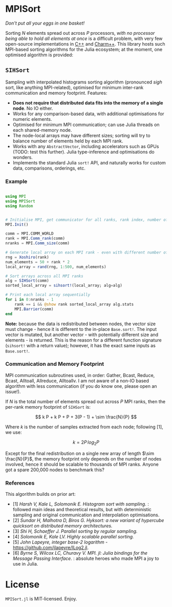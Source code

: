 # MPISort
_Don't put all your eggs in one basket!_

Sorting $N$ elements spread out across $P$ processors, _with no processor being able to hold all
elements at once_ is a difficult problem, with very few open-source implementations in
[C++](https://github.com/hsundar/usort) and [Charm++](https://github.com/vipulharsh/HSS). This
library hosts such MPI-based sorting algorithms for the Julia ecosystem; at the moment, one optimised
algorithm is provided:


## `SIHSort`

Sampling with interpolated histograms sorting algorithm (pronounced _sigh_ sort, like anything
MPI-related), optimised for minimum inter-rank communication and memory footprint. Features:

- **Does not require that distributed data fits into the memory of a single node**. No IO either.
- Works for any comparison-based data, with additional optimisations for numeric elements.
- Optimised for minimum MPI communication; can use Julia threads on each shared-memory node.
- The node-local arrays may have different sizes; sorting will try to balance number of elements held by each MPI rank.
- Works with any `AbstractVector`, including accelerators such as GPUs (TODO: test this further). Julia type-inference and optimisations do wonders.
- Implements the standard Julia `sort!` API, and naturally works for custom data, comparisons, orderings, etc.


### Example

```julia

using MPI
using MPISort
using Random


# Initialise MPI, get communicator for all ranks, rank index, number of ranks
MPI.Init()

comm = MPI.COMM_WORLD
rank = MPI.Comm_rank(comm)
nranks = MPI.Comm_size(comm)

# Generate local array on each MPI rank - even with different number of elements
rng = Xoshiro(rank)
num_elements = 50 + rank * 2
local_array = rand(rng, 1:500, num_elements)

# Sort arrays across all MPI ranks
alg = SIHSort(comm)
sorted_local_array = sihsort!(local_array; alg=alg)

# Print each local array sequentially
for i in 0:nranks - 1
    rank == i && @show rank sorted_local_array alg.stats
    MPI.Barrier(comm)
end

```

**Note:** because the data is redistributed between nodes, the vector size must change - hence it
is different to the in-place `Base.sort!`. The input vector is mutated, but another vector - with
potentially different size and elements - is returned. This is the reason for a different function
signature (`sihsort!` with a return value); however, it has the exact same inputs as `Base.sort!`.


### Communication and Memory Footprint

MPI communication subroutines used, in order: Gather, Bcast, Reduce, Bcast, Alltoall, Allreduce, Alltoallv.
I am not aware of a non-IO based algorithm with less communication (if you do know one, please open an issue!).

If $N$ is the total number of elements spread out across $P$ MPI ranks, then the per-rank memory footprint of `SIHSort` is:

$$ k P + k P + P + 3(P - 1) + \sim \frac{N}{P} $$

Where $k$ is the number of samples extracted from each node; following [1], we use:

$$ k = 2P \, log_2 P $$

Except for the final redistribution on a single new array of length $\sim \frac{N}{P}$, the memory footprint
only depends on the number of nodes involved, hence it should be scalable to thousands of MPI ranks. Anyone
got a spare 200,000 nodes to benchmark this?


### References

This algorithm builds on prior art:

- [1] _Harsh V, Kale L, Solomonik E. Histogram sort with sampling._ : followed main ideas and theoretical results, but with deterministic sampling and original communication and interpolation optimisations.
- [2] _Sundar H, Malhotra D, Biros G. Hyksort: a new variant of hypercube quicksort on distributed memory architectures._
- [3] _Shi H, Schaeffer J. Parallel sorting by regular sampling._
- [4] _Solomonik E, Kale LV. Highly scalable parallel sorting._
- [5] _John Lapeyre, integer base-2 logarithm_ - https://github.com/jlapeyre/ILog2.jl.
- [6] _Byrne S, Wilcox LC, Churavy V. MPI. jl: Julia bindings for the Message Passing Interface._ : absolute heroes who made MPI a joy to use in Julia.


# License

`MPISort.jl` is MIT-licensed. Enjoy.
